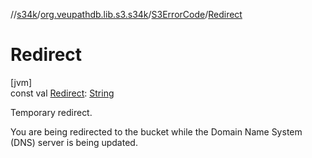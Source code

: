 //[s34k](../../../index.md)/[org.veupathdb.lib.s3.s34k](../index.md)/[S3ErrorCode](index.md)/[Redirect](-redirect.md)

# Redirect

[jvm]\
const val [Redirect](-redirect.md): [String](https://kotlinlang.org/api/latest/jvm/stdlib/kotlin/-string/index.html)

Temporary redirect.

You are being redirected to the bucket while the Domain Name System (DNS) server is being updated.
